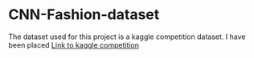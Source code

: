 # CNN-Fashion-dataset
The dataset used for this project is a kaggle competition dataset. I have been placed 
[Link to kaggle competition](https://www.kaggle.com/code/arfanmd/cnn-fashion-dataset)
